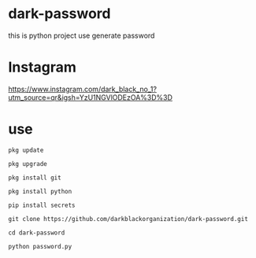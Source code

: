 # dark-password
this is python project use generate password 
# Instagram
https://www.instagram.com/dark_black_no_1?utm_source=qr&igsh=YzU1NGVlODEzOA%3D%3D
# use
```
pkg update

pkg upgrade

pkg install git

pkg install python

pip install secrets

git clone https://github.com/darkblackorganization/dark-password.git

cd dark-password

python password.py
```
